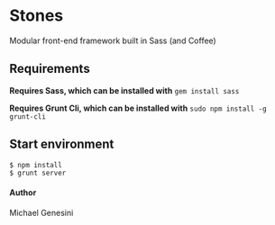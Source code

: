 Stones
======

Modular front-end framework built in Sass (and Coffee)

## Requirements

**Requires Sass, which can be installed with** `gem install sass`

**Requires Grunt Cli, which can be installed with** `sudo npm install -g grunt-cli`


## Start environment
```
$ npm install
$ grunt server
```

#### Author
Michael Genesini